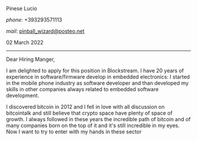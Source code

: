 Pinese Lucio

_phone_: +393293571113

_mail_: pinball_wizard@posteo.net

02 March 2022

***

Dear Hiring Manger,

I am delighted to apply for this position in Blockstream. I have 20 years of experience in software/firmware develop in embedded electronics: I started in the mobile phone industry as software developer and than developed my skills in other companies always related to embedded software development.

I discovered bitcoin in 2012 and I fell in love with all discussion on bitcointalk and still believe that crypto space have plenty of space of growth. I always followed in these years the incredible path of bitcoin and of many companies born on the top of it and it's still incredible in my eyes. Now I want to try to enter with my hands in these sector







<!-- ### Footer
Last updated: May 2013 -->
